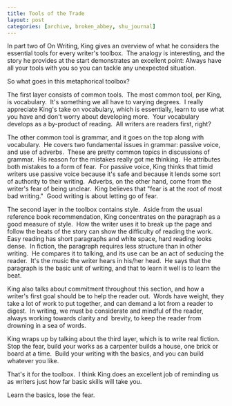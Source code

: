 ```yaml
---
title: Tools of the Trade
layout: post
categories: [archive, broken_abbey, shu_journal]
---
```

In part two of On Writing, King gives an overview of what he considers
the essential tools for every writer's toolbox.  The analogy is
interesting, and the story he provides at the start demonstrates an
excellent point: Always have all your tools with you so you can tackle
any unexpected situation.

So what goes in this metaphorical toolbox?

The first layer consists of common tools.  The most common tool, per
King, is vocabulary.  It's something we all have to varying degrees.  I
really appreciate King's take on vocabulary, which is essentially, learn
to use what you have and don't worry about developing more.  Your
vocabulary develops as a by-product of reading.  All writers are readers
first, right?

The other common tool is grammar, and it goes on the top along with
vocabulary.  He covers two fundamental issues in grammar: passive voice,
and use of adverbs.  These are pretty common topics in discussions of
grammar.  His reason for the mistakes really got me thinking.  He
attributes both mistakes to a form of fear.  For passive voice, King
thinks that timid writers use passive voice because it's safe and
because it lends some sort of authority to their writing.  Adverbs, on
the other hand, come from the writer's fear of being unclear.  King
believes that "fear is at the root of most bad writing."  Good writing
is about letting go of fear.

The second layer in the toolbox contains style.  Aside from the usual
reference book recommendation, King concentrates on the paragraph as a
good measure of style.  How the writer uses it to break up the page and
follow the beats of the story can show the difficulty of reading the
work.  Easy reading has short paragraphs and white space, hard reading
looks dense.  In fiction, the paragraph requires less structure than in
other writing.  He compares it to talking, and its use can be an act of
seducing the reader.  It's the music the writer hears in his/her head. 
He says that the paragraph is the basic unit of writing, and that to
learn it well is to learn the beat.

King also talks about commitment throughout this section, and how a
writer's first goal should be to help the reader out.  Words have
weight, they take a lot of work to put together, and can demand a lot
from a reader to digest.  In writing, we must be considerate and mindful
of the reader, always working towards clarity and  brevity, to keep the
reader from drowning in a sea of words.

King wraps up by talking about the third layer, which is to write real
fiction.  Stop the fear, build your works as a carpenter builds a house,
one brick or board at a time.  Build your writing with the basics, and
you can build whatever you like.

That's it for the toolbox.  I think King does an excellent job of
reminding us as writers just how far basic skills will take you.

Learn the basics, lose the fear.